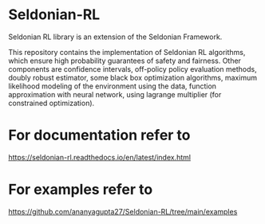 # Seldonian-RL
Seldonian RL library is an extension of the Seldonian Framework. 

This repository contains the implementation of Seldonian RL algorithms, which ensure high probability guarantees of safety and fairness. Other components are confidence intervals, off-policy policy evaluation methods, doubly robust estimator, some black box optimization algorithms, maximum likelihood modeling of the environment using the data, function approximation with neural network, using lagrange multiplier (for constrained optimization).

# For documentation refer to
https://seldonian-rl.readthedocs.io/en/latest/index.html

# For examples refer to
https://github.com/ananyagupta27/Seldonian-RL/tree/main/examples

